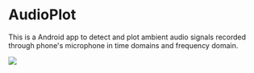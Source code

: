 # AudioPlot

This is a Android app to detect and plot ambient audio signals recorded through phone's microphone in time domains and frequency domain.

![](https://github.com/anubhabckbty/AudioPlot/blob/master/audioplot.gif)

